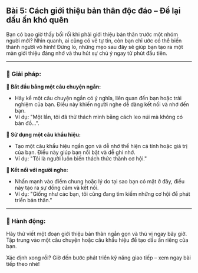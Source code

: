## Bài 5: Cách giới thiệu bản thân độc đáo – Để lại dấu ấn khó quên

Bạn có bao giờ thấy bối rối khi phải giới thiệu bản thân trước một nhóm người mới? Nhìn quanh, ai cũng có vẻ tự tin, còn bạn chỉ ước có thể biến thành người vô hình! Đừng lo, những mẹo sau đây sẽ giúp bạn tạo ra một màn giới thiệu đáng nhớ và thu hút sự chú ý ngay từ phút đầu tiên.

---

### 📌 Giải pháp:

**🔹 Bắt đầu bằng một câu chuyện ngắn:**
- Hãy kể một câu chuyện ngắn có ý nghĩa, liên quan đến bạn hoặc trải nghiệm của bạn. Điều này khiến người nghe dễ dàng kết nối và nhớ đến bạn.
- Ví dụ: "Một lần, tôi đã thử thách mình bằng cách leo núi mà không có bản đồ...".

**🔹 Sử dụng một câu khẩu hiệu:**
- Tạo một câu khẩu hiệu ngắn gọn và dễ nhớ thể hiện cá tính hoặc giá trị của bạn. Điều này giúp bạn nổi bật và dễ ghi nhớ.
- Ví dụ: "Tôi là người luôn biến thách thức thành cơ hội."

**🔹 Kết nối với người nghe:**
- Nhấn mạnh vào điểm chung hoặc lý do tại sao bạn có mặt ở đây, điều này tạo ra sự đồng cảm và kết nối.
- Ví dụ: "Giống như các bạn, tôi cũng đang tìm kiếm những cơ hội để phát triển bản thân."

---

### 🚀 Hành động:

Hãy thử viết một đoạn giới thiệu bản thân ngắn gọn và thú vị ngay bây giờ. Tập trung vào một câu chuyện hoặc câu khẩu hiệu để tạo dấu ấn riêng của bạn.

Xác định xong rồi? Giờ đến bước phát triển kỹ năng giao tiếp – xem ngay bài tiếp theo nhé!